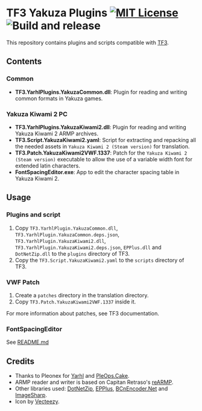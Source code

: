 # TF3 Yakuza Plugins [![MIT License](https://img.shields.io/badge/license-MIT-blue.svg?style=flat)](https://choosealicense.com/licenses/mit/) ![Build and release](https://github.com/kaplas80/TF3.YakuzaPlugins/workflows/Build%20and%20release/badge.svg)

This repository contains plugins and scripts compatible with [TF3](https://github.com/kaplas80/TF3).

## Contents

### Common

- **TF3.YarhlPlugins.YakuzaCommon.dll**: Plugin for reading and writing common formats in Yakuza games.

### Yakuza Kiwami 2 PC

- **TF3.YarhlPlugins.YakuzaKiwami2.dll**: Plugin for reading and writing Yakuza Kiwami 2 ARMP archives.
- **TF3.Script.YakuzaKiwami2.yaml**: Script for extracting and repacking all the needed assets in `Yakuza Kiwami 2 (Steam version)` for translation.
- **TF3.Patch.YakuzaKiwami2VWF.1337**: Patch for the `Yakuza Kiwami 2 (Steam version)` executable to allow the use of a variable width font for extended latin characters.
- **FontSpacingEditor.exe**: App to edit the character spacing table in Yakuza Kiwami 2.

## Usage

### Plugins and script

1. Copy `TF3.YarhlPlugin.YakuzaCommon.dll`, `TF3.YarhlPlugin.YakuzaCommon.deps.json`, `TF3.YarhlPlugin.YakuzaKiwami2.dll`, `TF3.YarhlPlugin.YakuzaKiwami2.deps.json`, `EPPlus.dll` and `DotNetZip.dll` to the `plugins` directory of TF3.
2. Copy the `TF3.Script.YakuzaKiwami2.yaml` to the `scripts` directory of TF3.

### VWF Patch

1. Create a `patches` directory in the translation directory.
2. Copy `TF3.Patch.YakuzaKiwami2VWF.1337` inside it.

For more information about patches, see TF3 documentation.

### FontSpacingEditor

See [README.md](https://github.com/Kaplas80/TF3.YakuzaPlugins/blob/8a6af2d550fcf19ae5e0c1b3091c03aca1f7f3f2/src/Apps/FontSpacingEditor/README.md)

## Credits

- Thanks to Pleonex for [Yarhl](https://scenegate.github.io/Yarhl/) and [PleOps.Cake](https://www.pleonex.dev/PleOps.Cake/).
- ARMP reader and writer is based on Capitan Retraso's [reARMP](https://github.com/CapitanRetraso/reARMP).
- Other libraries used: [DotNetZip](https://github.com/haf/DotNetZip.Semverd), [EPPlus](https://epplussoftware.com/), [BCnEncoder.Net](https://github.com/Nominom/BCnEncoder.NET) and [ImageSharp](https://github.com/SixLabors/ImageSharp).
- Icon by [Vecteezy](https://www.vecteezy.com/free-vector/emblem).